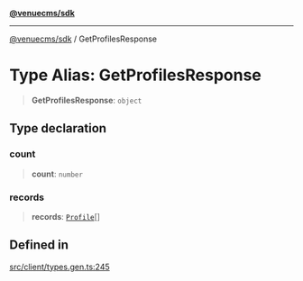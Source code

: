 [**@venuecms/sdk**](../README.md)

***

[@venuecms/sdk](../README.md) / GetProfilesResponse

# Type Alias: GetProfilesResponse

> **GetProfilesResponse**: `object`

## Type declaration

### count

> **count**: `number`

### records

> **records**: [`Profile`](Profile.md)[]

## Defined in

[src/client/types.gen.ts:245](https://github.com/venuecms/sdk/blob/8a6c84653ba60be7399cb6d469978abeb0f847f0/src/client/types.gen.ts#L245)
